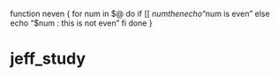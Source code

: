 

function neven {
for num in $@
do
if [[ $num%2 -eq 0 ]]
then
  echo “$num is even”
else
  echo “$num : this is not even”
fi
done
}

# jeff_study


